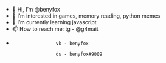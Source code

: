 - 👋 Hi, I’m @benyfox
- 👀 I’m interested in games, memory reading, python memes
- 🌱 I’m currently learning javascript
- 📫 How to reach me: tg - @g4mait
- 
                      vk - benyfox
                      
                      ds - benyfox#9009

<!---
benyfox/benyfox is a ✨ special ✨ repository because its `README.md` (this file) appears on your GitHub profile.
You can click the Preview link to take a look at your changes.
--->
